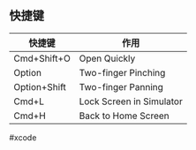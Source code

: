## 快捷键

| 快捷键          | 作用                       |
| ------------ | ------------------------ |
| Cmd+Shift+O  | Open Quickly             |
| Option       | Two-finger Pinching      |
| Option+Shift | Two-finger Panning       |
| Cmd+L        | Lock Screen in Simulator |
| Cmd+H        | Back to Home Screen      |

#xcode